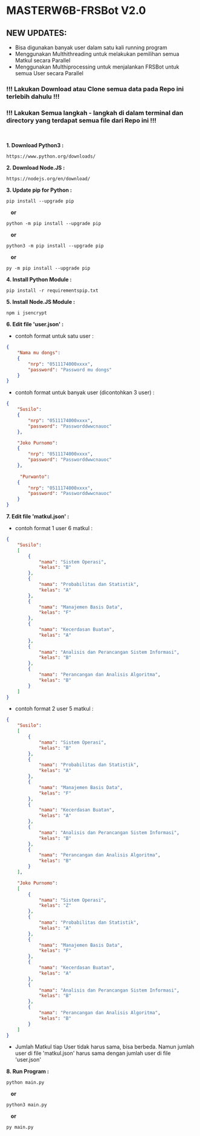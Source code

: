 # MASTERW6B-FRSBot V2.0
## NEW UPDATES: 
- Bisa digunakan banyak user dalam satu kali running program
- Menggunakan Multhithreading untuk melakukan pemilihan semua Matkul secara Parallel
- Menggunakan Multhiprocessing untuk menjalankan FRSBot untuk semua User secara Parallel
### !!! Lakukan Download atau Clone semua data pada Repo ini terlebih dahulu !!!
### !!! Lakukan Semua langkah - langkah di dalam terminal dan directory yang terdapat semua file dari Repo ini !!!

<br />

**1. Download Python3 :**
```
https://www.python.org/downloads/
```

**2. Download Node.JS :**
```
https://nodejs.org/en/download/
```

**3. Update pip for Python :**
```
pip install --upgrade pip
```
&nbsp;&nbsp; **or**
```
python -m pip install --upgrade pip
```
&nbsp;&nbsp; **or**
```
python3 -m pip install --upgrade pip
```
&nbsp;&nbsp; **or**
```
py -m pip install --upgrade pip
```

**4. Install Python Module :**
```
pip install -r requirementspip.txt
```

**5. Install Node.JS Module :**
```
npm i jsencrypt
```
**6. Edit file 'user.json' :**
- contoh format untuk satu user :
```json
{
    "Nama mu dongs":
    {
        "nrp": "0511174000xxxx",
        "password": "Password mu dongs"
    }
}
```
- contoh format untuk banyak user (dicontohkan 3 user) :
```json
{
    "Susilo":
    {
        "nrp": "0511174000xxxx",
        "password": "Passworddwwcnauoc"
    },

    "Joko Purnomo":
    {
        "nrp": "0511174000xxxx",
        "password": "Passworddwwcnauoc"
    },
    
     "Purwanto":
    {
        "nrp": "0511174000xxxx",
        "password": "Passworddwwcnauoc"
    }
}
```

**7. Edit file 'matkul.json' :**
- contoh format 1 user 6 matkul :
```json
{
    "Susilo":
    [
        {
            "nama": "Sistem Operasi",
            "kelas": "B"
        },
        {
            "nama": "Probabilitas dan Statistik",
            "kelas": "A"
        },
        {
            "nama": "Manajemen Basis Data",
            "kelas": "F"
        },
        {
            "nama": "Kecerdasan Buatan",
            "kelas": "A"
        },
        {
            "nama": "Analisis dan Perancangan Sistem Informasi",
            "kelas": "B"
        },
        {
            "nama": "Perancangan dan Analisis Algoritma",
            "kelas": "B"
        }
    ]
}
```
- contoh format 2 user 5 matkul :
```json
{
    "Susilo":
    [
        {
            "nama": "Sistem Operasi",
            "kelas": "B"
        },
        {
            "nama": "Probabilitas dan Statistik",
            "kelas": "A"
        },
        {
            "nama": "Manajemen Basis Data",
            "kelas": "F"
        },
        {
            "nama": "Kecerdasan Buatan",
            "kelas": "A"
        },
        {
            "nama": "Analisis dan Perancangan Sistem Informasi",
            "kelas": "B"
        },
        {
            "nama": "Perancangan dan Analisis Algoritma",
            "kelas": "B"
        }
    ],

    "Joko Purnomo":
    [
        {
            "nama": "Sistem Operasi",
            "kelas": "Z"
        },
        {
            "nama": "Probabilitas dan Statistik",
            "kelas": "A"
        },
        {
            "nama": "Manajemen Basis Data",
            "kelas": "F"
        },
        {
            "nama": "Kecerdasan Buatan",
            "kelas": "A"
        },
        {
            "nama": "Analisis dan Perancangan Sistem Informasi",
            "kelas": "B"
        },
        {
            "nama": "Perancangan dan Analisis Algoritma",
            "kelas": "B"
        }
    ]
}
```
- Jumlah Matkul tiap User tidak harus sama, bisa berbeda. Namun jumlah user di file 'matkul.json' harus sama dengan jumlah user di file 'user.json'

**8. Run Program :**
```
python main.py
```
&nbsp;&nbsp; **or**
```
python3 main.py
```
&nbsp;&nbsp; **or**
```
py main.py
```
